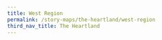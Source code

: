 ```yaml
---
title: West Region
permalink: /story-maps/the-heartland/west-region
third_nav_title: The Heartland
---
```


